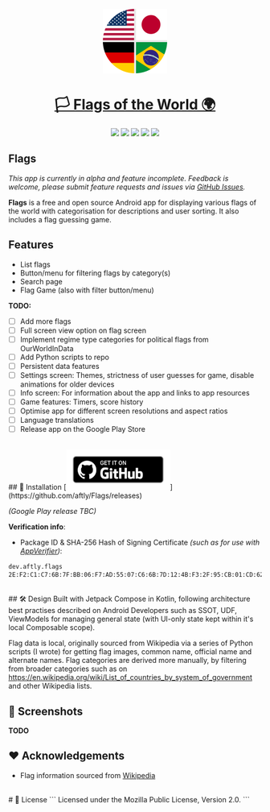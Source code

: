 <p align="center">
  <a href="https://github.com/aftly/Flags">
    <img src="assets/icon_round.png" width="128" height="128">
    <h1 align="center">🏳️ Flags of the World 🌍</h1>
  </a>
</p>
<p align="center">
  <a href="https://github.com/aftly/Flags" style="text-decoration:none" area-label="Android">
    <img src="https://img.shields.io/badge/Android-Platform?label=Platform&color=67b200">
  </a>
  <a href="https://github.com/aftly/Flags" style="text-decoration:none" area-label="Min API: 21">
    <img src="https://img.shields.io/badge/24-minSdkVersion-24?label=minSdkVersion&color=67b200">
  </a>
  <a href="https://github.com/aftly/Flags/releases" style="text-decoration:none" area-label="GitHub Releases">
    <img src="https://img.shields.io/badge/Download-GitHub_Releases?label=Download&color=67b200">
  </a>
  <a href="https://github.com/aftly/Flags/releases" style="text-decoration:none" area-label="Latest release version">
    <img src="https://img.shields.io/github/v/release/aftly/Flags?include_prereleases">
  </a>
  <a href="https://github.com/aftly/Flags/blob/main/LICENSE" style="text-decoration:none" area-label="License: MPL 2.0">
    <img src="https://img.shields.io/badge/license-MPL%202.0-blue.svg">
  </a>
</p>

## Flags
*This app is currently in alpha and feature incomplete. Feedback is welcome, please submit feature requests and issues via [GitHub Issues](https://github.com/aftly/Flags/issues).*

**Flags** is a free and open source Android app for displaying various flags of the world with categorisation for descriptions and user sorting. It also includes a flag guessing game.
<br>
## Features
- List flags
- Button/menu for filtering flags by category(s)
- Search page
- Flag Game (also with filter button/menu)

**TODO:**
- [ ] Add more flags
- [ ] Full screen view option on flag screen
- [ ] Implement regime type categories for political flags from OurWorldInData
- [ ] Add Python scripts to repo
- [ ] Persistent data features
- [ ] Settings screen: Themes, strictness of user guesses for game, disable animations for older devices
- [ ] Info screen: For information about the app and links to app resources
- [ ] Game features: Timers, score history
- [ ] Optimise app for different screen resolutions and aspect ratios
- [ ] Language translations
- [ ] Release app on the Google Play Store
<br>
## 📱 Installation
[<img src="assets/badge_github.png" 
    alt="Get it on GitHub" 
    height="80">](https://github.com/aftly/Flags/releases)
    
*(Google Play release TBC)*

**Verification info**:
- Package ID & SHA-256 Hash of Signing Certificate *(such as for use with [AppVerifier](https://github.com/soupslurpr/AppVerifier))*: 
```
dev.aftly.flags 2E:F2:C1:C7:6B:7F:BB:06:F7:AD:55:07:C6:6B:7D:12:4B:F3:2F:95:CB:01:CD:62:C8:DD:E2:F5:5F:3B:71:6C
```
<br>
## 🛠 Design
Built with Jetpack Compose in Kotlin, following architecture best practises described on Android Developers such as SSOT, UDF, ViewModels for managing general state (with UI-only state kept within it's local Composable scope).

Flag data is local, originally sourced from Wikipedia via a series of Python scripts (I wrote) for getting flag images, common name, official name and alternate names.
Flag categories are derived more manually, by filtering from broader categories such as on https://en.wikipedia.org/wiki/List_of_countries_by_system_of_government and other Wikipedia lists.
<br>
## 📱 Screenshots
**TODO**


## ❤️ Acknowledgements 
 - Flag information sourced from [Wikipedia](https://en.wikipedia.org/wiki/Main_Page)
<br>
# 🔖 License 
```
Licensed under the Mozilla Public License, Version 2.0.
```
